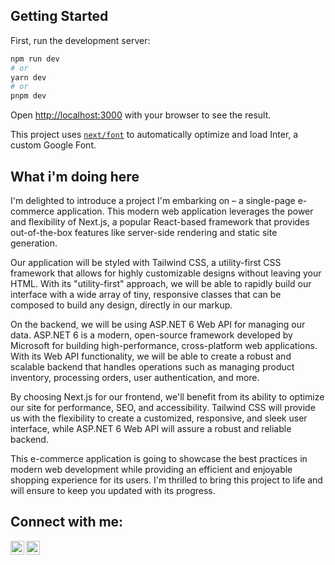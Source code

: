 ## Getting Started

First, run the development server:

```bash
npm run dev
# or
yarn dev
# or
pnpm dev
```

Open [http://localhost:3000](http://localhost:3000) with your browser to see the result.

This project uses [`next/font`](https://nextjs.org/docs/basic-features/font-optimization) to automatically optimize and load Inter, a custom Google Font.

## What i'm doing here

I'm delighted to introduce a project I'm embarking on – a single-page e-commerce application. This modern web application leverages the power and flexibility of Next.js, a popular React-based framework that provides out-of-the-box features like server-side rendering and static site generation.

Our application will be styled with Tailwind CSS, a utility-first CSS framework that allows for highly customizable designs without leaving your HTML. With its "utility-first" approach, we will be able to rapidly build our interface with a wide array of tiny, responsive classes that can be composed to build any design, directly in our markup.

On the backend, we will be using ASP.NET 6 Web API for managing our data. ASP.NET 6 is a modern, open-source framework developed by Microsoft for building high-performance, cross-platform web applications. With its Web API functionality, we will be able to create a robust and scalable backend that handles operations such as managing product inventory, processing orders, user authentication, and more.

By choosing Next.js for our frontend, we'll benefit from its ability to optimize our site for performance, SEO, and accessibility. Tailwind CSS will provide us with the flexibility to create a customized, responsive, and sleek user interface, while ASP.NET 6 Web API will assure a robust and reliable backend.

This e-commerce application is going to showcase the best practices in modern web development while providing an efficient and enjoyable shopping experience for its users. I'm thrilled to bring this project to life and will ensure to keep you updated with its progress.

## Connect with me:

<a href="https://www.linkedin.com/in/qasimusman/">
  <img align="left" alt="Usman Qasim" width="22px" src="https://raw.githubusercontent.com/peterthehan/peterthehan/master/assets/linkedin.svg" />
</a>
<a href="mailto:1998usman@gmail.com">
  <img align="left" alt="1998Usman@gmail.com" width="22px" src="https://raw.githubusercontent.com/peterthehan/peterthehan/master/assets/gmail.svg" />
</a>

<br />
